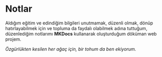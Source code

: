# Notlar

Aldığım eğitim ve edindiğim bilgileri unutmamak, düzenli olmak, dönüp hatırlayabilmek için ve topluma da faydalı olabilmek adına tuttuğum, düzenlediğim notlarımı **MKDocs** kullanarak oluşturduğum döküman web projem.

_Özgürlükten kesilen her ağaç için, bir tohum da ben ekiyorum._
